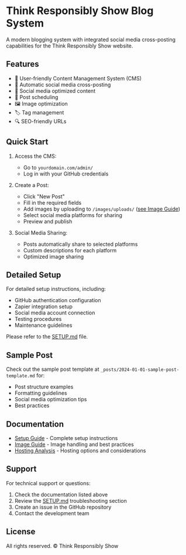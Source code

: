 # Think Responsibly Show Blog System

A modern blogging system with integrated social media cross-posting capabilities for the Think Responsibly Show website.

## Features

- 📝 User-friendly Content Management System (CMS)
- 🔄 Automatic social media cross-posting
- 📱 Social media optimized content
- 📅 Post scheduling
- 🖼️ Image optimization
- 🏷️ Tag management
- 🔍 SEO-friendly URLs

## Quick Start

1. Access the CMS:
   - Go to `yourdomain.com/admin/`
   - Log in with your GitHub credentials

2. Create a Post:
   - Click "New Post"
   - Fill in the required fields
   - Add images by uploading to `/images/uploads/` ([see Image Guide](docs/IMAGE_GUIDE.md))
   - Select social media platforms for sharing
   - Preview and publish

3. Social Media Sharing:
   - Posts automatically share to selected platforms
   - Custom descriptions for each platform
   - Optimized image sharing

## Detailed Setup

For detailed setup instructions, including:
- GitHub authentication configuration
- Zapier integration setup
- Social media account connection
- Testing procedures
- Maintenance guidelines

Please refer to the [SETUP.md](SETUP.md) file.

## Sample Post

Check out the sample post template at `_posts/2024-01-01-sample-post-template.md` for:
- Post structure examples
- Formatting guidelines
- Social media optimization tips
- Best practices

## Documentation

- [Setup Guide](SETUP.md) - Complete setup instructions
- [Image Guide](docs/IMAGE_GUIDE.md) - Image handling and best practices
- [Hosting Analysis](docs/HOSTING_COMPARISON.md) - Hosting options and considerations

## Support

For technical support or questions:
1. Check the documentation listed above
2. Review the [SETUP.md](SETUP.md) troubleshooting section
3. Create an issue in the GitHub repository
4. Contact the development team

## License

All rights reserved. © Think Responsibly Show

